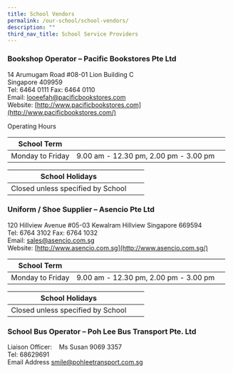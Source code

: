 ```yaml
---
title: School Vendors
permalink: /our-school/school-vendors/
description: ""
third_nav_title: School Service Providers
---
```

### **Bookshop Operator – Pacific Bookstores Pte Ltd**

14 Arumugam Road #08-01 Lion Building C  
Singapore 409959  
Tel: 6464 0111 Fax: 6464 0110  
Email: [looeefah@pacificbookstores.com](mailto:looeefah@pacificbookstores.com)  
Website: [http://www.pacificbookstores.com](http://www.pacificbookstores.com/)

Operating Hours  

| School Term |  |  |
| -------- | -------- | -------- |
| Monday to Friday | 9.00 am - 12.30 pm, 2.00 pm - 3.00 pm |    |

| School Holidays |  |  |
| -------- | -------- | -------- |
| Closed unless specified by School |  |    |


### **Uniform / Shoe Supplier – Asencio Pte Ltd**

120 Hillview Avenue #05-03 Kewalram Hillview Singapore 669594  
Tel: 6764 3102 Fax: 6764 1032  
Email: [sales@asencio.com.sg](mailto:sales@asencio.com.sg)  
Website: [http://www.asencio.com.sg](http://www.asencio.com.sg/)

| School Term |  |  |
| -------- | -------- | -------- |
| Monday to Friday | 9.00 am - 12.30 pm, 2.00 pm - 3.00 pm |    |

| School Holidays |  |  |
| -------- | -------- | -------- |
| Closed unless specified by School |  |    |


### **School Bus Operator – Poh Lee Bus Transport Pte. Ltd**

Liaison Officer:    Ms Susan 9069 3357  
Tel: 68629691  
Email Address [smile@pohleetransport.com.sg](mailto:smile@pohleetransport.com.sg)

[  
](https://www.ncps.moe.edu.sg/our-school/school-vendors/#top)